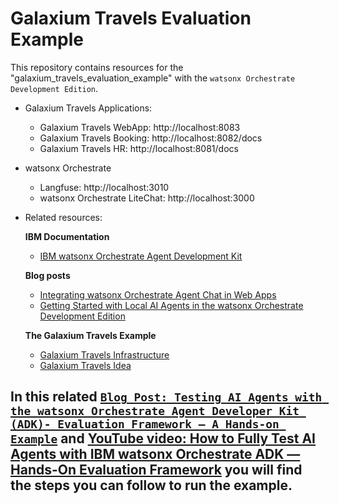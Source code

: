 # Galaxium Travels Evaluation Example

This repository contains resources for the "galaxium_travels_evaluation_example" with the `watsonx Orchestrate Development Edition`.

* Galaxium Travels Applications:
    * Galaxium Travels WebApp: http://localhost:8083
    * Galaxium Travels Booking: http://localhost:8082/docs
    * Galaxium Travels HR: http://localhost:8081/docs

* watsonx Orchestrate 
    * Langfuse: http://localhost:3010
    * watsonx Orchestrate LiteChat: http://localhost:3000

* Related resources:

    **IBM Documentation**
    * [IBM watsonx Orchestrate Agent Development Kit](https://developer.watson-orchestrate.ibm.com/)

    **Blog posts**
    * [Integrating watsonx Orchestrate Agent Chat in Web Apps](https://suedbroecker.net/2025/08/08/integrating-watsonx-orchestrate-agent-chat-in-web-apps/)
    * [Getting Started with Local AI Agents in the watsonx Orchestrate Development Edition](https://suedbroecker.net/2025/06/25/getting-started-with-local-ai-agents-in-the-watsonx-orchestrate-developer-edition/)
    
    **The Galaxium Travels Example**   
    * [Galaxium Travels Infrastructure](https://github.com/thomassuedbroecker/galaxium-travels-infrastructure)
    * [Galaxium Travels Idea](https://github.com/Max-Jesch/galaxium-travels)

## In this related [`Blog Post: Testing AI Agents with the watsonx Orchestrate Agent Developer Kit (ADK)- Evaluation Framework – A Hands-on Example`](https://suedbroecker.net/2025/09/21/testing-ai-agents-with-the-watsonx-orchestrate-agent-developer-kit-adk-evaluation-framework-a-hands-on-example/) and [YouTube video: How to Fully Test AI Agents with IBM watsonx Orchestrate ADK — Hands-On Evaluation Framework](https://youtu.be/CLtAoag8z0s?si=qtm9VmWcz4TMMp-f) you will find the steps you can follow to run the example.


